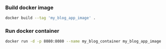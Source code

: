 ﻿
### Build docker image
```bash
docker build --tag 'my_blog_app_image' .
```

### Run docker container
```bash
docker run -d -p 8080:8080 --name my_blog_container my_blog_app_image
```
